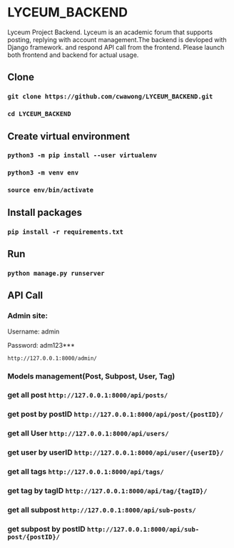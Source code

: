 # LYCEUM_BACKEND
Lyceum Project Backend. Lyceum is an academic forum that supports posting, replying with account management.The backend is devloped with Django framework. and respond API call from the frontend. Please launch both frontend and backend for actual usage.

## Clone
### `git clone https://github.com/cwawong/LYCEUM_BACKEND.git`
### `cd LYCEUM_BACKEND`

## Create virtual environment
### `python3 -m pip install --user virtualenv`
### `python3 -m venv env`
### `source env/bin/activate`

## Install packages
### `pip install -r requirements.txt`

## Run
### `python manage.py runserver`

## API Call
### Admin site:

Username: admin

Password: adm123***

`http://127.0.0.1:8000/admin/`

### Models management(Post, Subpost, User, Tag)
### get all post `http://127.0.0.1:8000/api/posts/`
### get post by postID `http://127.0.0.1:8000/api/post/{postID}/`
### get all User `http://127.0.0.1:8000/api/users/`
### get user by userID `http://127.0.0.1:8000/api/user/{userID}/`
### get all tags `http://127.0.0.1:8000/api/tags/`
### get tag by tagID `http://127.0.0.1:8000/api/tag/{tagID}/`
### get all subpost `http://127.0.0.1:8000/api/sub-posts/`
### get subpost by postID `http://127.0.0.1:8000/api/sub-post/{postID}/`
